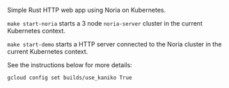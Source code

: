 Simple Rust HTTP web app using Noria on Kubernetes.

`make start-noria` starts a 3 node `noria-server` cluster in the current Kubernetes context.

`make start-demo` starts a HTTP server connected to the Noria cluster in the current Kubernetes context.

See the instructions below for more details:

`gcloud config set builds/use_kaniko True`

